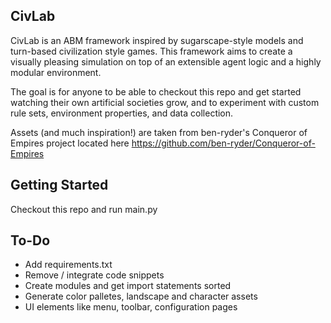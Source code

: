 ## CivLab
CivLab is an ABM framework inspired by sugarscape-style models and turn-based civilization style games. This framework aims to create a visually pleasing simulation on top of an extensible agent logic and a highly modular environment. 

The goal is for anyone to be able to checkout this repo and get started watching their own artificial societies grow, and to experiment with custom rule sets, environment properties, and data collection.

Assets (and much inspiration!) are taken from ben-ryder's Conqueror of Empires project located here https://github.com/ben-ryder/Conqueror-of-Empires

## Getting Started
Checkout this repo and run main.py

## To-Do
- Add requirements.txt
- Remove / integrate code snippets
- Create modules and get import statements sorted
- Generate color palletes, landscape and character assets
- UI elements like menu, toolbar, configuration pages